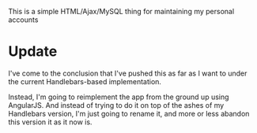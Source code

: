 This is a simple HTML/Ajax/MySQL thing for maintaining my personal accounts

# Update

I've come to the conclusion that I've pushed this as far as I want to
under the current Handlebars-based implementation.

Instead, I'm going to reimplement the app from the ground up using AngularJS.
And instead of trying to do it on top of the ashes of my Handlebars version,
I'm just going to rename it, and more or less abandon this version it as it
now is.